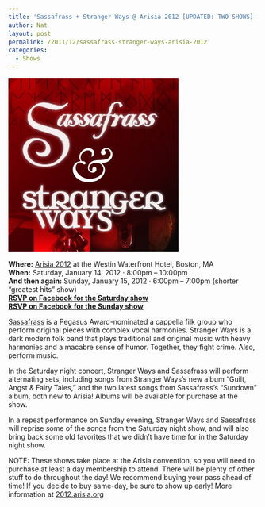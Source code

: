 ```yaml
---
title: 'Sassafrass + Stranger Ways @ Arisia 2012 [UPDATED: TWO SHOWS]'
author: Nat
layout: post
permalink: /2011/12/sassafrass-stranger-ways-arisia-2012
categories:
  - Shows
---
```

<img src="/images/Sassafrass-Stranger-Ways-Arisia-Runes-2.jpg" alt="Sassafrass & Stranger Ways" title="Sassafrass & Stranger Ways" width="343" height="350" class="alignnone size-full wp-image-103" />

**Where:** [Arisia 2012][1] at the Westin Waterfront Hotel, Boston, MA  
**When:** Saturday, January 14, 2012 · 8:00pm – 10:00pm  
**And then again:** Sunday, January 15, 2012 · 6:00pm – 7:00pm (shorter “greatest hits” show)  
[**RSVP on Facebook for the Saturday show**][2]  
[**RSVP on Facebook for the Sunday show**][3]

[Sassafrass][4] is a Pegasus Award-nominated a cappella filk group who perform original pieces with complex vocal harmonies. Stranger Ways is a dark modern folk band that plays traditional and original music with heavy harmonies and a macabre sense of humor. Together, they fight crime. Also, perform music.

In the Saturday night concert, Stranger Ways and Sassafrass will perform alternating sets, including songs from Stranger Ways’s new album “Guilt, Angst & Fairy Tales,” and the two latest songs from Sassafrass’s “Sundown” album, both new to Arisia! Albums will be available for purchase at the show.

In a repeat performance on Sunday evening, Stranger Ways and Sassafrass will reprise some of the songs from the Saturday night show, and will also bring back some old favorites that we didn’t have time for in the Saturday night show.

NOTE: These shows take place at the Arisia convention, so you will need to purchase at least a day membership to attend. There will be plenty of other stuff to do throughout the day! We recommend buying your pass ahead of time! If you decide to buy same-day, be sure to show up early! More information at [2012.arisia.org][5]

 [1]: http://2012.arisia.org/
 [2]: http://www.facebook.com/events/330315226978685/
 [3]: http://www.facebook.com/events/149294605182343/
 [4]: http://www.sassafrassmusic.com
 [5]: http://2012.arisia.org